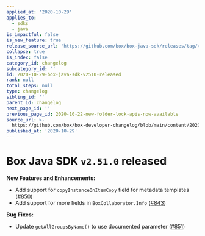 ```yaml
---
applied_at: '2020-10-29'
applies_to:
  - sdks
  - java
is_impactful: false
is_new_feature: true
release_source_url: 'https://github.com/box/box-java-sdk/releases/tag/v2.51.0'
collapse: true
is_index: false
category_id: changelog
subcategory_id: ''
id: 2020-10-29-box-java-sdk-v2510-released
rank: null
total_steps: null
type: changelog
sibling_id: ''
parent_id: changelog
next_page_id: ''
previous_page_id: 2020-10-22-new-folder-lock-apis-now-available
source_url: >-
  https://github.com/box/box-developer-changelog/blob/main/content/2020/10-29-box-java-sdk-v2510-released.md
published_at: '2020-10-29'
---
```

# Box Java SDK `v2.51.0` released

**New Features and Enhancements:**

- Add support for `copyInstanceOnItemCopy` field for metadata templates ([#850][1])
- Add support for more fields in `BoxCollaborator.Info` ([#843][2])

**Bug Fixes:**

- Update `getAllGroupsByName()` to use documented parameter ([#851][3])

[1]: https://github.com/box/box-java-sdk/pull/850

[2]: https://github.com/box/box-java-sdk/pull/843

[3]: https://github.com/box/box-java-sdk/pull/851